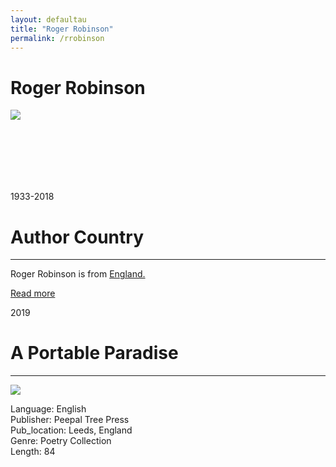 ```yaml
---
layout: defaultau
title: "Roger Robinson"
permalink: /rrobinson
---
```

<!-- partial:index.partial.html -->
<div class="content">
     <h1>Roger Robinson</h1>
    <div class="quote">
        <div><img src="https://www.peepaltreepress.com/sites/default/files/styles/author_large/public/Roger%20Robinson%20author%20photo%20by%20Naomi%20Woddis.jpeg?itok=RMLeQVdx" class="logo"></div>
    </div>
    <div class="timeline">
        <div style="padding-bottom:100px;"></div>
        <div class="block">
             <div class="date right"><p class="right"> 1933-2018</p></div>
            <div class="dot"></div>
            <div class="left first">
            <div class="author_country">
                <h1>Author Country</h1><hr>
          <div class="aclocation">  <p>Roger Robinson is from <a href="http://localhost:4000/62">England.</a></p></div>
              <div class="acreadmore">  <a href="https://en.wikipedia.org/wiki/Roger_Robinson_(poet)" target="_blank">Read more</a></div>
            </div>
            </div>
        <div class="block">
            <div class="date left"><p class="left">2019</p></div>
            <div class="dot"></div>
            <div class="right">
                <h1>A Portable Paradise</h1><hr>
                <p><img src="https://encrypted-tbn0.gstatic.com/images?q=tbn:ANd9GcQNXmCqtfIAzEWriYKgfwP6xF4lPNT-GtBZC8zbsVxOB2tSHXHB"></p>
                <p>
                Language: English<br/>
                Publisher: Peepal Tree Press<br/>
                Pub_location: Leeds, England<br/>
                Genre: Poetry Collection<br/>
                Length: 84<br/>                   </p>
            </div>
        </div>